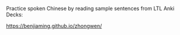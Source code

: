Practice spoken Chinese by reading sample sentences from LTL Anki Decks:

https://benjiaming.github.io/zhongwen/
